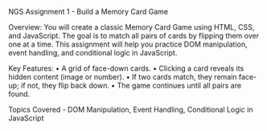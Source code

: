 NGS Assignment 1 - Build a Memory Card Game

Overview:
You will create a classic Memory Card Game using HTML, CSS, and JavaScript. The goal is to match all pairs of cards by flipping them over one at a time. This assignment will help you practice DOM manipulation, event handling, and conditional logic in JavaScript.

Key Features:
•	A grid of face-down cards.
•	Clicking a card reveals its hidden content (image or number).
•	If two cards match, they remain face-up; if not, they flip back down.
•	The game continues until all pairs are found.

Topics Covered - DOM Manipulation, Event Handling, Conditional Logic in JavaScript
